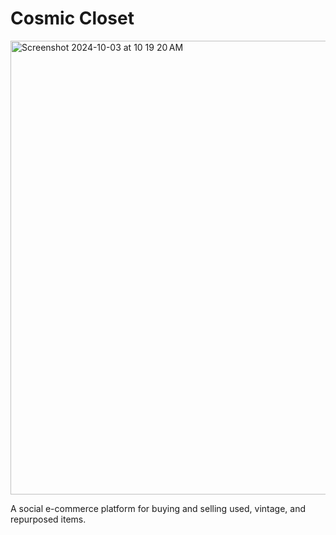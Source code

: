 # Cosmic Closet
<img width="726" alt="Screenshot 2024-10-03 at 10 19 20 AM" src="https://github.com/user-attachments/assets/08131457-0e71-4397-b354-f198388c4fb4">

A social e-commerce platform for buying and selling used, vintage, and repurposed items. 
